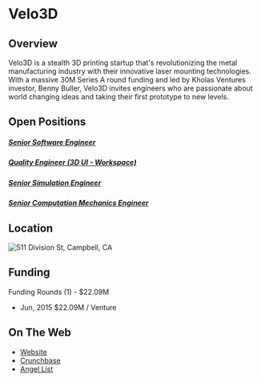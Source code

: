 # Velo3D
## Overview
Velo3D is a stealth 3D printing startup that's revolutionizing the metal manufacturing industry with their innovative laser mounting technologies. With a massive 30M Series A round funding and led by Kholas Ventures investor, Benny Buller, Velo3D invites engineers who are passionate about world changing ideas and taking their first prototype to new levels.

## Open Positions
##### [Senior Software Engineer](https://github.com/letsrockit/jobs/blob/master/velo3d/senior-software-engineer.md)
##### [Quality Engineer (3D UI - Workspace)](https://github.com/letsrockit/jobs/blob/master/velo3d/velo3d-qa-engineer-manager-3d-ui-work-space.md)
##### [Senior Simulation Engineer](https://github.com/letsrockit/jobs/blob/master/velo3d/senior-simulation-engineer.md)
##### [Senior Computation Mechanics Engineer](https://github.com/letsrockit/jobs/blob/master/velo3d/senior-computation-mechanics-engineer.md)

## Location
![511 Division St, Campbell, CA](https://maps.googleapis.com/maps/api/staticmap?center=511+Division+St,+Campbell,+CA&zoom=13&scale=false&size=600x300&maptype=roadmap&format=png&visual_refresh=true&markers=size:mid%7Ccolor:0xff0000%7Clabel:%7C511+Division+St.,+Campbell,+CA)  

## Funding
Funding Rounds (1) - $22.09M
+ Jun, 2015	$22.09M / Venture

## On The Web
+ [Website](http://www.velo3d.com/)
+ [Crunchbase](https://www.crunchbase.com/organization/velo3d#/entity)
+ [Angel List](https://angel.co/velo3d)
